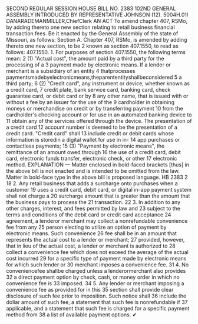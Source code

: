 SECOND REGULAR SESSION
HOUSE BILL NO. 2383
102ND GENERAL ASSEMBLY
INTRODUCED BY REPRESENTATIVE JOHNSON (12).
5004H.01I DANARADEMANMILLER,ChiefClerk
AN ACT
To amend chapter 407, RSMo, by adding thereto one new section relating to retail business
financial transaction fees.
Be it enacted by the General Assembly of the state of Missouri, as follows:
Section A. Chapter 407, RSMo, is amended by adding thereto one new section, to be
2 known as section 407.1550, to read as follows:
407.1550. 1. For purposes of section 407.1550, the following terms mean:
2 (1) "Actual cost", the amount paid by a third party for the processing of a
3 payment made by electronic means. If a lender or merchant is a subsidiary of an entity
4 thatprocesses paymentsmadebyelectronicmeans,theparententityshallbeconsidered
5 a third party;
6 (2) "Credit card", any instrument or device, whether known as a credit card,
7 credit plate, bank service card, banking card, check guarantee card, or debit card or by
8 any other name, that is issued with or without a fee by an issuer for the use of the
9 cardholder in obtaining moneys or merchandise on credit or by transferring payment
10 from the cardholder's checking account or for use in an automated banking device to
11 obtain any of the services offered through the device. The presentation of a credit card
12 account number is deemed to be the presentation of a credit card. "Credit card" shall
13 include credit or debit cards whose information is storedin a digital wallet for use in in-
14 app purchases or contactless payments;
15 (3) "Payment by electronic means", the remittance of an amount owed through
16 the use of a credit card, debit card, electronic funds transfer, electronic check, or other
17 electronic method.
EXPLANATION — Matter enclosed in bold-faced brackets [thus] in the above bill is not enacted and is
intended to be omitted from the law. Matter in bold-face type in the above bill is proposed language.
HB 2383 2
18 2. Any retail business that adds a surcharge onto purchases when a customer
19 uses a credit card, debit card, or digital in-app payment system shall not charge a
20 surcharge amount that is greater than the amount that the business pays to process the
21 transaction.
22 3. In addition to any other charges, interest, and fees permitted by law and
23 subject to the terms and conditions of the debit card or credit card acceptance
24 agreement, a lenderor merchant may collect a nonrefundable convenience fee from any
25 person electing to utilize an option of payment by electronic means. Such convenience
26 fee shall be in an amount that represents the actual cost to a lender or merchant;
27 provided, however, that in lieu of the actual cost, a lender or merchant is authorized to
28 collect a convenience fee which does not exceed the average of the actual cost incurred
29 for a specific type of payment made by electronic means for which such lender or
30 merchant imposes a convenience fee.
31 4. No conveniencefee shallbe charged unless a lenderormerchant also provides
32 a direct payment option by check, cash, or money order in which no convenience fee is
33 imposed.
34 5. Any lender or merchant imposing a convenience fee as provided for in this
35 section shall provide clear disclosure of such fee prior to imposition. Such notice shall
36 include the dollar amount of such fee, a statement that such fee is nonrefundable if
37 applicable, and a statement that such fee is charged for a specific payment method from
38 a list of available payment options.
✔